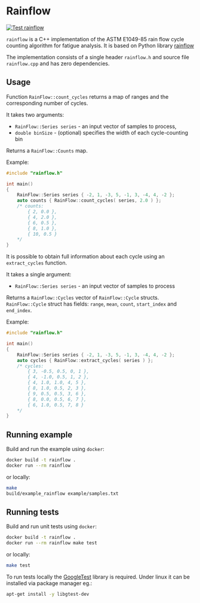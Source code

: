 Rainflow
========

[![Test rainflow](https://github.com/pawelkn/rainflow/actions/workflows/test.yml/badge.svg)](https://github.com/pawelkn/rainflow/actions/workflows/test.yml)

`rainflow` is a C++ implementation of the ASTM E1049-85 rain flow cycle counting
algorithm for fatigue analysis. It is based on Python library [rainflow](https://github.com/iamlikeme/rainflow)

The implementation consists of a single header `rainflow.h` and source file `rainflow.cpp` and has zero dependencies.

Usage
-----

Function `RainFlow::count_cycles` returns a map of ranges and the corresponding number of cycles.

It takes two arguments:

* `RainFlow::Series series` - an input vector of samples to process,
* `double binSize` - (optional) specifies the width of each cycle-counting bin

Returns a `RainFlow::Counts` map.

Example:

```cpp
#include "rainflow.h"

int main()
{
    RainFlow::Series series { -2, 1, -3, 5, -1, 3, -4, 4, -2 };
    auto counts { RainFlow::count_cycles( series, 2.0 ) };
    /* counts:
        { 2, 0.0 },
        { 4, 2.0 },
        { 6, 0.5 },
        { 8, 1.0 },
        { 10, 0.5 }
    */
}
```

It is possible to obtain full information about each cycle using an `extract_cycles` function.

It takes a single argument:

* `RainFlow::Series series` - an input vector of samples to process

Returns a `RainFlow::Cycles` vector of `RainFlow::Cycle` structs.
`RainFlow::Cycle` struct has fields: `range`, `mean`, `count`, `start_index` and `end_index`.

Example:

```cpp
#include "rainflow.h"

int main()
{
    RainFlow::Series series { -2, 1, -3, 5, -1, 3, -4, 4, -2 };
    auto cycles { RainFlow::extract_cycles( series ) };
    /* cycles:
        { 3, -0.5, 0.5, 0, 1 },
        { 4, -1.0, 0.5, 1, 2 },
        { 4, 1.0, 1.0, 4, 5 },
        { 8, 1.0, 0.5, 2, 3 },
        { 9, 0.5, 0.5, 3, 6 },
        { 8, 0.0, 0.5, 6, 7 },
        { 6, 1.0, 0.5, 7, 8 }
    */
}
```

Running example
-----

Build and run the example using `docker`:

```sh
docker build -t rainflow .
docker run --rm rainflow
```

or locally:

```sh
make
build/example_rainflow example/samples.txt
```

Running tests
-----

Build and run unit tests using `docker`:

```sh
docker build -t rainflow .
docker run --rm rainflow make test
```

or locally:

```sh
make test
```

To run tests locally the [GoogleTest](https://github.com/google/googletest) library is required. Under linux it can be installed via package manager eg.:

```sh
apt-get install -y libgtest-dev
```
